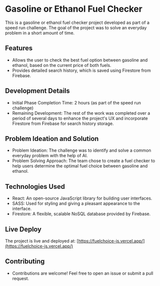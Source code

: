 # Gasoline or Ethanol Fuel Checker

This is a gasoline or ethanol fuel checker project developed as part of a speed run challenge. The goal of the project was to solve an everyday problem in a short amount of time.

## Features

- Allows the user to check the best fuel option between gasoline and ethanol, based on the current price of both fuels.
- Provides detailed search history, which is saved using Firestore from Firebase.

## Development Details

- Initial Phase Completion Time: 2 hours (as part of the speed run challenge)
- Remaining Development: The rest of the work was completed over a period of several days to enhance the project's UX and incorporate Firestore from Firebase for search history storage.

## Problem Ideation and Solution

- Problem Ideation: The challenge was to identify and solve a common everyday problem with the help of AI.
- Problem Solving Approach: The team chose to create a fuel checker to help users determine the optimal fuel choice between gasoline and ethanol.

## Technologies Used

- React: An open-source JavaScript library for building user interfaces.
- SASS: Used for styling and giving a pleasant appearance to the interface.
- Firestore: A flexible, scalable NoSQL database provided by Firebase.

## Live Deploy

The project is live and deployed at: [https://fuelchoice-js.vercel.app/](https://fuelchoice-js.vercel.app/)


## Contributing

- Contributions are welcome! Feel free to open an issue or submit a pull request.


